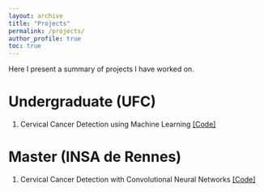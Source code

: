 ```yaml
---
layout: archive
title: "Projects"
permalink: /projects/
author_profile: true
toc: true
---
```


Here I present a summary of projects I have worked on.

# Undergraduate (UFC)

1. Cervical Cancer Detection using Machine Learning [[Code]]()

# Master (INSA de Rennes)

1. Cervical Cancer Detection with Convolutional Neural Networks [[Code]](https://github.com/Tudyx/projet_anim)